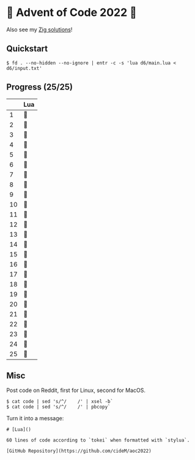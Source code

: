 # :christmas_tree: Advent of Code 2022 :santa:

Also see my [Zig solutions](https://github.com/cideM/aoc2022-zig)!

## Quickstart

```shell
$ fd . --no-hidden --no-ignore | entr -c -s 'lua d6/main.lua < d6/input.txt'
```

## Progress (25/25)

|     | Lua     |
| --- | ------- |
| 1   | :bell:  |
| 2   | :bell:  |
| 3   | :bell:  |
| 4   | :bell:  |
| 5   | :bell:  |
| 6   | :bell:  |
| 7   | :bell:  |
| 8   | :bell:  |
| 9   | :bell:  |
| 10  | :bell:  |
| 11  | :bell:  |
| 12  | :bell:  |
| 13  | :bell:  |
| 14  | :bell:  |
| 15  | :bell:  |
| 16  | :bell:  |
| 17  | :bell:  |
| 18  | :bell:  |
| 19  | :bell:  |
| 20  | :bell:  |
| 21  | :bell:  |
| 22  | :bell:  |
| 23  | :bell:  |
| 24  | :bell:  |
| 25  | :bell:  |

## Misc

Post code on Reddit, first for Linux, second for MacOS.

```
$ cat code | sed 's/^/    /' | xsel -b`
$ cat code | sed 's/^/    /' | pbcopy`
```

Turn it into a message:
```text
# [Lua]()

60 lines of code according to `tokei` when formatted with `stylua`.

[GitHub Repository](https://github.com/cideM/aoc2022)
```
